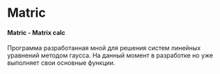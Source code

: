 # Matric
#### Matric - Matrix calc
Программа разработанная мной для решения систем линейных уравнений методом гаусса.
На данный момент в разработке но уже выполняет свои основные функции.
